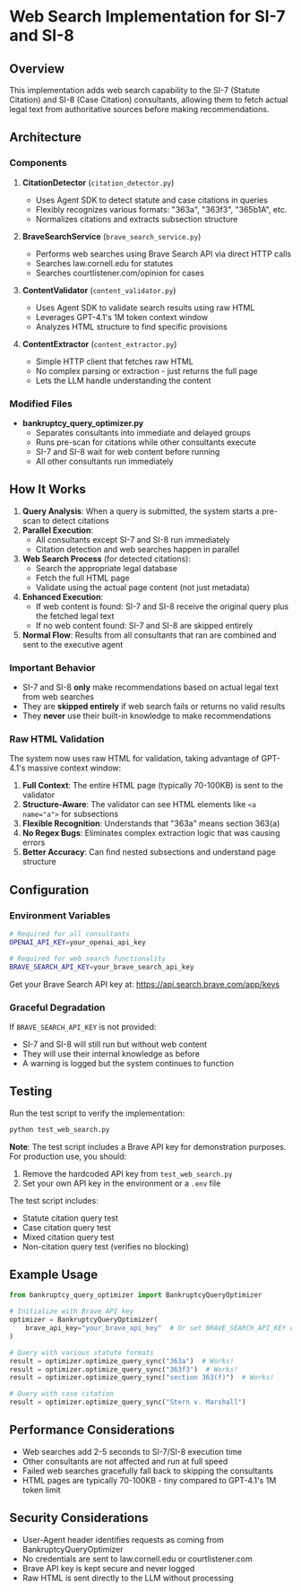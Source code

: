 # Web Search Implementation for SI-7 and SI-8

## Overview

This implementation adds web search capability to the SI-7 (Statute Citation) and SI-8 (Case Citation) consultants, allowing them to fetch actual legal text from authoritative sources before making recommendations.

## Architecture

### Components

1. **CitationDetector** (`citation_detector.py`)
   - Uses Agent SDK to detect statute and case citations in queries
   - Flexibly recognizes various formats: "363a", "363f3", "365b1A", etc.
   - Normalizes citations and extracts subsection structure

2. **BraveSearchService** (`brave_search_service.py`)
   - Performs web searches using Brave Search API via direct HTTP calls
   - Searches law.cornell.edu for statutes
   - Searches courtlistener.com/opinion for cases

3. **ContentValidator** (`content_validator.py`)
   - Uses Agent SDK to validate search results using raw HTML
   - Leverages GPT-4.1's 1M token context window
   - Analyzes HTML structure to find specific provisions

4. **ContentExtractor** (`content_extractor.py`)
   - Simple HTTP client that fetches raw HTML
   - No complex parsing or extraction - just returns the full page
   - Lets the LLM handle understanding the content

### Modified Files

- **bankruptcy_query_optimizer.py**
  - Separates consultants into immediate and delayed groups
  - Runs pre-scan for citations while other consultants execute
  - SI-7 and SI-8 wait for web content before running
  - All other consultants run immediately

## How It Works

1. **Query Analysis**: When a query is submitted, the system starts a pre-scan to detect citations
2. **Parallel Execution**: 
   - All consultants except SI-7 and SI-8 run immediately
   - Citation detection and web searches happen in parallel
3. **Web Search Process** (for detected citations):
   - Search the appropriate legal database
   - Fetch the full HTML page
   - Validate using the actual page content (not just metadata)
4. **Enhanced Execution**: 
   - If web content is found: SI-7 and SI-8 receive the original query plus the fetched legal text
   - If no web content found: SI-7 and SI-8 are skipped entirely
5. **Normal Flow**: Results from all consultants that ran are combined and sent to the executive agent

### Important Behavior

- SI-7 and SI-8 **only** make recommendations based on actual legal text from web searches
- They are **skipped entirely** if web search fails or returns no valid results
- They **never** use their built-in knowledge to make recommendations

### Raw HTML Validation

The system now uses raw HTML for validation, taking advantage of GPT-4.1's massive context window:

1. **Full Context**: The entire HTML page (typically 70-100KB) is sent to the validator
2. **Structure-Aware**: The validator can see HTML elements like `<a name="a">` for subsections
3. **Flexible Recognition**: Understands that "363a" means section 363(a)
4. **No Regex Bugs**: Eliminates complex extraction logic that was causing errors
5. **Better Accuracy**: Can find nested subsections and understand page structure

## Configuration

### Environment Variables

```bash
# Required for all consultants
OPENAI_API_KEY=your_openai_api_key

# Required for web search functionality
BRAVE_SEARCH_API_KEY=your_brave_search_api_key
```

Get your Brave Search API key at: https://api.search.brave.com/app/keys

### Graceful Degradation

If `BRAVE_SEARCH_API_KEY` is not provided:
- SI-7 and SI-8 will still run but without web content
- They will use their internal knowledge as before
- A warning is logged but the system continues to function

## Testing

Run the test script to verify the implementation:

```bash
python test_web_search.py
```

**Note**: The test script includes a Brave API key for demonstration purposes. For production use, you should:
1. Remove the hardcoded API key from `test_web_search.py`
2. Set your own API key in the environment or a `.env` file

The test script includes:
- Statute citation query test
- Case citation query test  
- Mixed citation query test
- Non-citation query test (verifies no blocking)

## Example Usage

```python
from bankruptcy_query_optimizer import BankruptcyQueryOptimizer

# Initialize with Brave API key
optimizer = BankruptcyQueryOptimizer(
    brave_api_key="your_brave_api_key"  # Or set BRAVE_SEARCH_API_KEY env var
)

# Query with various statute formats
result = optimizer.optimize_query_sync("363a")  # Works!
result = optimizer.optimize_query_sync("363f3")  # Works!
result = optimizer.optimize_query_sync("section 363(f)")  # Works!

# Query with case citation  
result = optimizer.optimize_query_sync("Stern v. Marshall")
```

## Performance Considerations

- Web searches add 2-5 seconds to SI-7/SI-8 execution time
- Other consultants are not affected and run at full speed
- Failed web searches gracefully fall back to skipping the consultants
- HTML pages are typically 70-100KB - tiny compared to GPT-4.1's 1M token limit

## Security Considerations

- User-Agent header identifies requests as coming from BankruptcyQueryOptimizer
- No credentials are sent to law.cornell.edu or courtlistener.com
- Brave API key is kept secure and never logged
- Raw HTML is sent directly to the LLM without processing
